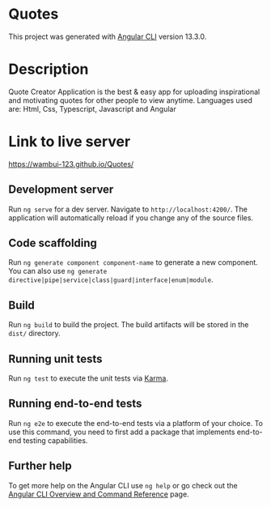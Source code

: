 # Quotes

This project was generated with [Angular CLI](https://github.com/angular/angular-cli) version 13.3.0.
#  Description 

Quote Creator Application is the best & easy app for uploading inspirational and motivating quotes for other people to view anytime.
Languages used are: Html, Css, Typescript, Javascript and Angular
#  Link to live server
https://wambui-123.github.io/Quotes/


## Development server

Run `ng serve` for a dev server. Navigate to `http://localhost:4200/`. The application will automatically reload if you change any of the source files.

## Code scaffolding

Run `ng generate component component-name` to generate a new component. You can also use `ng generate directive|pipe|service|class|guard|interface|enum|module`.

## Build

Run `ng build` to build the project. The build artifacts will be stored in the `dist/` directory.

## Running unit tests

Run `ng test` to execute the unit tests via [Karma](https://karma-runner.github.io).

## Running end-to-end tests

Run `ng e2e` to execute the end-to-end tests via a platform of your choice. To use this command, you need to first add a package that implements end-to-end testing capabilities.

## Further help

To get more help on the Angular CLI use `ng help` or go check out the [Angular CLI Overview and Command Reference](https://angular.io/cli) page.
